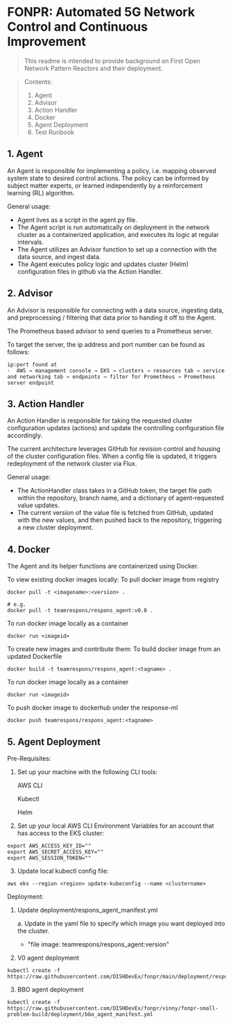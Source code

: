 # FONPR: Automated 5G Network Control and Continuous Improvement

> This readme is intended to provide background on First Open Network Pattern Reactors and their deployment.

> Contents:
> 1. Agent <br/>
> 2. Advisor <br/>
> 3. Action Handler <br/>
> 4. Docker<br/>
> 5. Agent Deployment <br/>
> 6. Test Runbook <br/>

## __1. Agent__
An Agent is responsible for implementing a policy, i.e. mapping observed system state to desired control actions. The policy can be informed by subject matter experts, or learned independently by a reinforcement learning (RL) algorithm.

General usage:
* Agent lives as a script in the agent.py file.
* The Agent script is run automatically on deployment in the network cluster as a containerized application, and executes its logic at regular intervals.
* The Agent utilizes an Advisor function to set up a connection with the data source, and ingest data.
* The Agent executes policy logic and updates cluster (Helm) configuration files in github via the Action Handler. 

## __2. Advisor__
An Advisor is responsible for connecting with a data source, ingesting data, and preprocessing / filtering that data prior to handing it off to the Agent.

The Prometheus based advisor to send queries to a Prometheus server.

To target the server, the ip address and port number can be found as follows:

    ip:port found at
    -  AWS → management console → EKS → clusters → resources tab → service and networking tab → endpoints → filter for Prometheus → Prometheus server endpoint


## __3. Action Handler__
An Action Handler is responsible for taking the requested cluster configuration updates (actions) and update the controlling configuration file accordingly.

The current architecture leverages GitHub for revision control and housing of the cluster configuration files. When a config file is updated, it triggers redeployment of the network cluster via Flux.

General usage:
* The ActionHandler class takes in a GitHub token, the target file path within the repository, branch name, and a dictionary of agent-requested value updates.
* The current version of the value file is fetched from GitHub, updated with the new values, and then pushed back to the repository, triggering a new cluster deployment.

## __4. Docker__
The Agent and its helper functions are containerized using Docker.

To view existing docker images locally:
To pull docker image from registry
```console
docker pull -t <imagename>:<version> . 

# e.g.
docker pull -t teamrespons/respons_agent:v0.0 .
```
To run docker image locally as a container
```console
docker run <imageid>
```

To create new images and contribute them:
To build docker image from an updated Dockerfile
```console
docker build -t teamrespons/respons_agent:<tagname> . 
```
To run docker image locally as a container
```console
docker run <imageid>
```
To push docker image to dockerhub under the response-ml
```console
docker push teamrespons/respons_agent:<tagname>
```

## __5. Agent Deployment__ 
Pre-Requisites:
1. Set up your machine with the following CLI tools:

    AWS CLI

    Kubectl

    Helm
    
2. Set up your local AWS CLI Environment Variables for an account that has access to the EKS cluster:
```console
export AWS_ACCESS_KEY_ID=""
export AWS_SECRET_ACCESS_KEY=""
export AWS_SESSION_TOKEN=""
```

3. Update local kubectl config file:

```console
aws eks --region <region> update-kubeconfig --name <clustername>
```
Deployment:
1. Update deployment/respons_agent_manifest.yml

    a. Update in the yaml file to specify which image you want deployed into the cluster.
     - "file image: teamrespons/respons_agent:version"
2. V0 agent deployment
```console
kubectl create -f https://raw.githubusercontent.com/DISHDevEx/fonpr/main/deployment/respons_agent_manifest.yml
```
3. BBO agent deployment
```console
kubectl create -f https://raw.githubusercontent.com/DISHDevEx/fonpr/vinny/fonpr-small-problem-build/deployment/bbo_agent_manifest.yml
```